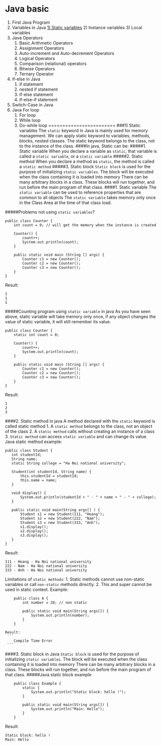 # Java basic
1. First Java Program
2. Variables in Java
    [1) Static variables](#static-variables)
    2) Instance variables
    3) Local variables
3. Java Operators
    1) Basic Arithmetic Operators
    2) Assignment Operators
    3) Auto-increment and Auto-decrement Operators
    4) Logical Operators
    5) Comparison (relational) operators
    6) Bitwise Operators
    7) Ternary Operator
4. If-else in Java
    1) if statement
    2) nested if statement
    3) if-else statement
    4) if-else-if statement
5. Switch-Case in Java
6. Java For loop
    1) For loop
    2) While loop
    3) Do-while loop
========================
<a name="static-variables"></a>
###1) Static variables
The `static` keyword in Java is mainly used for memory management. We can apply static keyword to variables, methods, blocks, nested classes. The static keyword belongs to the class, not to the instance of the class.
####In java, Static can be:
#####1. Static variable
When you declare a variable as `static`, that variable is called a `static variable`, or a `static variable`
#####2. Static method
When you declare a method as `static`, the method is called a `static method`
#####3. Static block
`Static block` is used for the purpose of initializing `static variables`. The block will be executed when the class containing it is loaded into memory
There can be many arbitrary blocks in a class. These blocks will run together, and run before the main program of that class.
####1. Static variable
The `static variable` can be used to reference properties that are common to all objects
The `static variable` takes memory only once in the Class Area at the time of that class load.

#####Problems not using `static variables`?
```
public class Counter {
    int count = 0; // will get the memory when the instance is created
    
    Counter() {
        count++;
        System.out.println(count);
    }
    
    public static void main (String [] args) {
        Counter c1 = new Counter();
        Counter c2 = new Counter();
        Counter c3 = new Counter();
    }
}
```
Result:
```
1
1
1
```
#####Counting program using `static variable` in java
As you have seen above, static variable will take memory only once, if any object changes the value of static variable, it will still remember its value.
```
public class Counter {
    static int count = 0;
    
    Counter() {
        count++;
        System.out.println(count);
    }
    
    public static void main (String [] args) {
        Counter c1 = new Counter();
        Counter c2 = new Counter();
        Counter c3 = new Counter();
    }
}
```
Result:
```
1
2
3
```

####2. Static method in java
A method declared with the `static` keyword is called static method
    1. A `static method` belongs to the class, not an object of the class
    2. A `static method` calls without creating an instance of a class
    3. `Static method` can access `static variable` and can change its value.
Java static method example:
 ```
 public class Student {
    int studentId;
    String name;
    static String college = "Ha Noi national university";
    
    Student(int studentId, String name) {
        this.studentId = studentId;
        this.name = name;
    }
    
    void display() {
        System.out.println(studentId + " - " + name + " - " + college);
    }
    
    public static void main(String args[] ) {
        Student s1 = new Student(111, "Hoang");
        Student s2 = new Student(222, "Nam");
        Student s3 = new Student(333, "Anh");
        s1.display();
        s2.display();
        s3.display();
    }
 }
 ```
Result: 
```
111 - Hoang - Ha Noi national university
222 - Nam - Ha Noi national university
333 - Anh - Ha Noi national university
```

Limitations of `static methods`:
    1. Static methods cannot use non-static variables or call `non-static` methods directly.
    2. This and super cannot be used in static context.
    Example:
   
        public class A {
            int number = 20; // non static
            
            public static void main(String args[]) {
                System.out.println(number);
            }
        }
   
    Result:
     ```
        Compile Time Error
     ```
 ####3. Static block in Java
`Static block` is used for the purpose of initializing `static variables`. The block will be executed when the class containing it is loaded into memory
There can be many arbitrary blocks in a class. 
These blocks will run together, and run before the main program of that class.
#####Java static block example
```
    public class Example {
        static {
            System.out.println("Static block: hello !");
        }
        
        public static void main(String args[]) {
            System.out.println("Main: Hello");
        }
    }
```
Result:
```
Static block: hello !
Main: Hello

```
